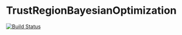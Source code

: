 # TrustRegionBayesianOptimization

[![Build Status](https://github.com/samuelbelko/TrustRegionBayesianOptimization.jl/actions/workflows/CI.yml/badge.svg?branch=)](https://github.com/samuelbelko/TrustRegionBayesianOptimization.jl/actions/workflows/CI.yml?query=branch%3A)
